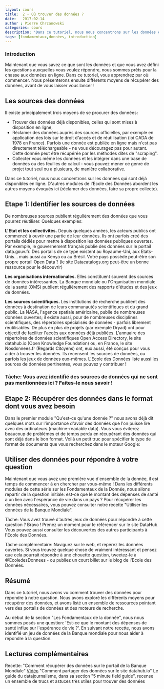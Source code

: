 ```yaml
---
layout: cours
title:  2 - Où trouver des données ? 
date:   2017-02-14
author : Pierre Chrzanowski	
categories: cours
description: "Dans ce tutoriel, nous nous concentrons sur les données qui sont déjà disponibles en ligne. D'autres modules de l'Ecole des Données abordent les autres moyens évoqués ici (réclamer des données, faire sa propre collecte)."
tags: [fondamentaux,données, introduction]
---
```


### Introduction 

Maintenant que vous savez ce que sont les données et que vous avez défini les questions auxquelles vous voulez répondre, nous sommes prêts pour la chasse aux données en ligne.
Dans ce tutoriel, vous apprendrez par où commencer. Nous présenterons ensuite différents moyens de récupérer des données, avant de vous laisser vous lancer !

## Les sources des données

Il existe principalement trois moyens de se procurer des données:

- Trouver des données déjà disponibles, celles qui sont mises à disposition en ligne,
- Réclamer des données auprès des sources officielles, par exemple en application des lois sur le droit d'accès et de réutilisation (loi CADA de 1978 en France). Parfois une donnée est publiée en ligne mais n'est pas directement téléchargeable - ne vous découragez pas pour autant. Cette donnée peut être récupérée par les méthodes dites de "scraping".
- Collecter vous même les données et les intégrer dans une base de données ou des feuilles de calcul - vous pouvez mener ce genre de projet tout seul ou à plusieurs, de manière collaborative.

Dans ce tutoriel, nous nous concentrons sur les données qui sont déjà disponibles en ligne. D'autres modules de l'Ecole des Données abordent les autres moyens évoqués ici (réclamer des données, faire sa propre collecte).

## Etape 1: Identifier les sources de données

De nombreuses sources publient régulièrement des données que vous pourrez réutiliser. Quelques exemples:

**L'Etat et les collectivités.** Depuis quelques années, les acteurs publics ont commencé à ouvrir une partie de leur données. Ils ont parfois créé des portails dédiés pour mettre à disposition les données publiques ouvertes. Par exemple, le gouvernement français publie des données sur le portail data.gouv.fr. Des portails de ce type existent au Royaume-Uni, aux Etats-Unis... mais aussi au Kenya ou au Brésil. Votre pays possède peut-être son propre portail Open Data ? (le site Datacatalogs.org peut-être un bonne ressource pour le découvrir) 

**Les organisations internationales.** Elles constituent souvent des sources de données intéressantes. La Banque mondiale ou l'Organisation mondiale de la santé (OMS) publient régulièrement des rapports d'études et des jeux de données.

**Les sources scientifiques.** Les institutions de recherche publient des données à destination de leurs communautés scientifiques et du grand public. La NASA, l'agence spatiale américaine, publie de nombreuses données ouvertes; il existe aussi, pour de nombreuses disciplines scientifiques,  des répertoires spécialisés de données - parfois librement réutilisables. De plus en plus de projets (par exemple Dryad) ont pour objectif de faciliter l'accès aux données déjà publiées.
L'annuaire des répertoires de données scientifiques Open Access Directory, le site datahub.io (Open Knowledge Foundation) ou, en France, le site Nosdonnees.fr (Regards Citoyens) ont, eux aussi, été conçus pour vous aider à trouver les données.
Ils recensent les sources de données, ou parfois les jeux de données eux-mêmes. L'Ecole des Données liste aussi les sources de données pertinentes, vous pouvez y contribuer !

### Tâche:  Vous avez identifié des sources de données qui ne sont pas mentionnées ici ? Faites-le nous savoir !

## Etape 2: Récupérer des données dans le format dont vous avez besoin

Dans le premier module "Qu'est-ce qu'une donnée ?" nous avons déjà dit quelques mots sur l'importance d'avoir des données que l'on puisse lire avec des ordinateurs (machine-readable data). Vous vous éviterez beaucoup de problèmes et de temps perdu en récupérant des données qui sont déjà dans le bon format. Voilà un petit truc pour spécifier le type de format de documents que vous recherchez dans le moteur Google: 

## Utiliser des données pour répondre à votre question

Maintenant que vous avez une première vue d'ensemble de la donnée, il est temps de commencer à en chercher par vous-même ! Dans les différents modules de cette série sur les Fondamentaux de la Donnée, nous allons repartir de la question initiale: est-ce que le montant des dépenses de santé a un lien avec l'espérance de vie dans un pays ?
Pour récupérer les données nécessaires, vous pouvez consulter notre recette "Utiliser les données de la Banque Mondiale".

Tâche: Vous avez trouvé d'autres jeux de données pour répondre à cette question ? Bravo ! Prenez un moment pour le référencer sur le site DataHub. Vous pouvez aussi consulter les découvertes des autres participants à l'Ecole des Données.

Tâche complémentaire: Naviguez sur le web, et repérez les données ouvertes. Si vous trouvez quelque chose de vraiment intéressant et pensez que cela pourrait répondre à une chouette question, tweetez-le à @EcoledesDonnees - ou publiez un court billet sur le blog de l'Ecole des Données.

## Résumé
Dans ce tutoriel, nous avons vu comment trouver des données pour répondre à notre question. Nous avons exploré les différents moyens pour récupérer des données, et avons listé un ensemble de ressources pointant vers des portails de données et des moteurs de recherche.

Au début de la section "Les Fondamentaux de la donnée", nous nous sommes posés une question: 'Est-ce que le montant des dépenses de santé influe sur l'espérance de vie ?'. En suivant notre recette, nous avons identifié un jeu de données de la Banque mondiale pour nous aider à répondre à la question.

## Lectures complémentaires
Recette: "Comment récupérer des données sur le portail de la Banque Mondiale"
[Vidéo](http://vimeo.com/45913395) "Comment partager des données sur le site datahub.io"
Le guide du datajournalisme, dans sa section "5 minute field guide", recense un ensemble de trucs et astuces très utiles pour trouver des données
